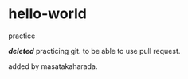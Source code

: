 # hello-world
practice

***deleted***
practicing git.
to be able to use pull request.

added by masatakaharada.

